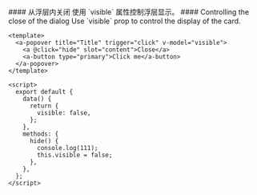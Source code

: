 <cn>
#### 从浮层内关闭
使用 `visible` 属性控制浮层显示。
</cn>

<us>
#### Controlling the close of the dialog
Use `visible` prop to control the display of the card.
</us>

```tpl
<template>
  <a-popover title="Title" trigger="click" v-model="visible">
    <a @click="hide" slot="content">Close</a>
    <a-button type="primary">Click me</a-button>
  </a-popover>
</template>

<script>
  export default {
    data() {
      return {
        visible: false,
      };
    },
    methods: {
      hide() {
        console.log(111);
        this.visible = false;
      },
    },
  };
</script>
```
